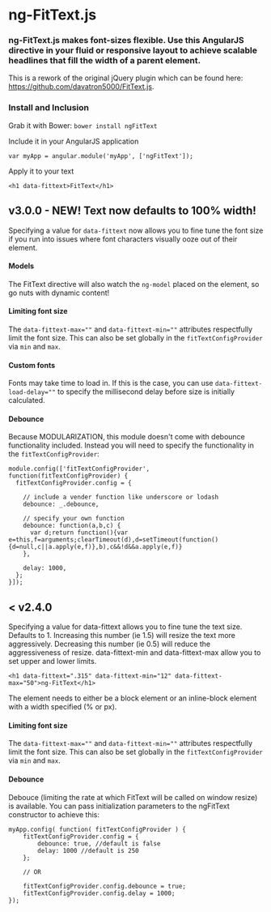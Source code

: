 # ng-FitText.js

### ng-FitText.js makes font-sizes flexible. Use this AngularJS directive in your fluid or responsive layout to achieve scalable headlines that fill the width of a parent element.

This is a rework of the original jQuery plugin which can be found here: https://github.com/davatron5000/FitText.js.

### Install and Inclusion

Grab it with Bower: `bower install ngFitText`

Include it in your AngularJS application

    var myApp = angular.module('myApp', ['ngFitText']);

Apply it to your text

    <h1 data-fittext>FitText</h1>
    
## v3.0.0 - NEW! Text now defaults to 100% width!

Specifying a value for `data-fittext` now allows you to fine tune the font size if you run into issues where font characters visually ooze out of their element.

#### Models

The FitText directive will also watch the `ng-model` placed on the element, so go nuts with dynamic content! 

#### Limiting font size

The `data-fittext-max=""` and `data-fittext-min=""` attributes respectfully limit the font size. This can also be set globally in the `fitTextConfigProvider` via `min` and `max`.

#### Custom fonts

Fonts may take time to load in. If this is the case, you can use `data-fittext-load-delay=""` to specify the millisecond delay before size is initially calculated.

#### Debounce

Because MODULARIZATION, this module doesn't come with debounce functionality included. Instead you will need to specify the functionality in the `fitTextConfigProvider`:

    module.config(['fitTextConfigProvider', function(fitTextConfigProvider) {
      fitTextConfigProvider.config = {
        
        // include a vender function like underscore or lodash
        debounce: _.debounce,
        
        // specify your own function
        debounce: function(a,b,c) {
          var d;return function(){var e=this,f=arguments;clearTimeout(d),d=setTimeout(function(){d=null,c||a.apply(e,f)},b),c&&!d&&a.apply(e,f)}
        },
        
        delay: 1000,
      };
    }]);
    

## < v2.4.0

Specifying a value for data-fittext allows you to fine tune the text size. Defaults to 1. Increasing this number (ie 1.5) will resize the text more aggressively. Decreasing this number (ie 0.5) will reduce the aggressiveness of resize. data-fittext-min and data-fittext-max allow you to set upper and lower limits.

    <h1 data-fittext=".315" data-fittext-min="12" data-fittext-max="50">ng-FitText</h1>

The element needs to either be a block element or an inline-block element with a width specified (% or px).

#### Limiting font size

The `data-fittext-max=""` and `data-fittext-min=""` attributes respectfully limit the font size. This can also be set globally in the `fitTextConfigProvider` via `min` and `max`.

#### Debounce

Debouce (limiting the rate at which FitText will be called on window resize) is available. You can pass initialization parameters to the ngFitText constructor to achieve this:

    myApp.config( function( fitTextConfigProvider ) {
        fitTextConfigProvider.config = {
            debounce: true, //default is false
            delay: 1000 //default is 250
        };

        // OR

        fitTextConfigProvider.config.debounce = true;
        fitTextConfigProvider.config.delay = 1000;
    });
